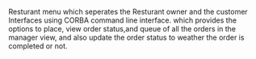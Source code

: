 Resturant menu which seperates the Resturant owner and the customer Interfaces using CORBA command line interface.
which provides the options to place, view order status,and queue of all the orders in the manager view, and also update the order status to weather the order is completed or not.
